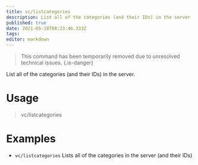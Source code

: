 ```yaml
---
title: vc/listcategories
description: List all of the categories (and their IDs) in the server
published: true
date: 2021-05-18T08:23:46.333Z
tags: 
editor: markdown
---
```


> This command has been temporarily removed due to unresolved technical issues.
{.is-danger}

List all of the categories (and their IDs) in the server.

# Usage

>vc/listcategories

# Examples

- `vc/listcategories`
 Lists all of the categories in the server (and their IDs)
